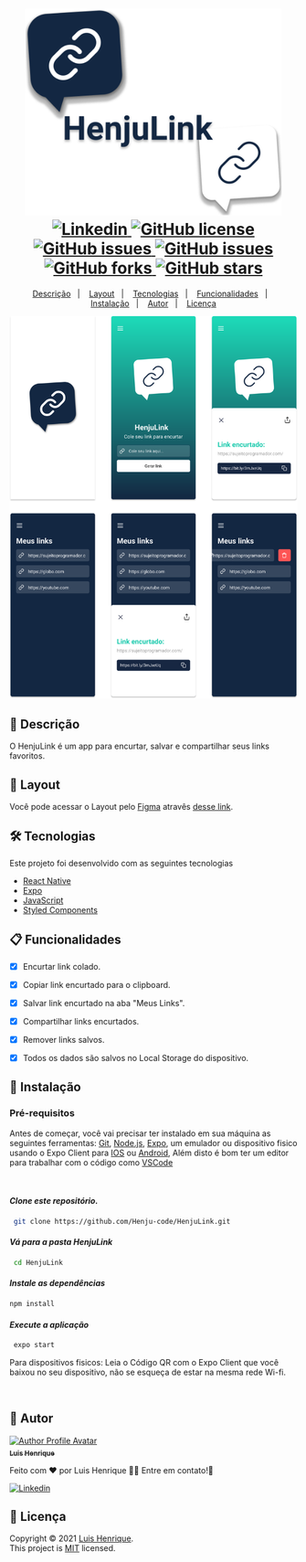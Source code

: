 <h1 align="center">
  <img width="450px" src="./.github/assets/logo.svg" />
  <br />
  <a href="https://www.linkedin.com/in/luis-henrique-0599b8178">
    <img alt="Linkedin" src="https://img.shields.io/badge/-Luis%20Henrique-29B6D1?label=Linkedin&logo=linkedin&style=flat-square">
  </a>
  <a href="https://github.com/Henju-code/HenjuLink/blob/master/LICENSE">
    <img alt="GitHub license" src="https://img.shields.io/github/license/henju-code/HenjuLink?color=29B6D1&style=flat-square">
  </a>
  <a href="https://github.com/henju-code/HenjuLink/issues">
    <img alt="GitHub issues" src="https://img.shields.io/github/issues/henju-code/HenjuLink?color=29B6D1&style=flat-square">
  </a>
  <a href="https://github.com/henju-code/HenjuLink/issues?q=is%3Aissue+is%3Aclosed">
    <img alt="GitHub issues" src="https://badgen.net/github/closed-issues/henju-code/HenjuLink?color=29B6D1&style=flat-square">
  </a>
  <a href="https://github.com/henju-code/HenjuLink/network">
    <img alt="GitHub forks" src="https://img.shields.io/github/forks/henju-code/HenjuLink?color=29B6D1&style=flat-square">
  </a>
  <a href="https://github.com/henju-code/HenjuLink/stargazers">
    <img alt="GitHub stars" src="https://img.shields.io/github/stars/henju-code/HenjuLink?color=29B6D1&style=flat-square">
  </a>
</h1>
<p align="center">
  <a href="#page_facing_up-descrição">Descrição</a>&nbsp;&nbsp;&nbsp;|&nbsp;&nbsp;&nbsp;
  <a href="#art-Layout">Layout</a>&nbsp;&nbsp;&nbsp;|&nbsp;&nbsp;&nbsp;
  <a href="#-tecnologias">Tecnologias</a>&nbsp;&nbsp;&nbsp;|&nbsp;&nbsp;&nbsp;
  <a href="#clipboard-Funcionalidades">Funcionalidades</a>&nbsp;&nbsp;&nbsp;|&nbsp;&nbsp;&nbsp;
  <a href="#closed_book-instalação">Instalação</a>&nbsp;&nbsp;&nbsp;|&nbsp;&nbsp;&nbsp;
  <a href="#man-Autor">Autor</a>&nbsp;&nbsp;&nbsp;|&nbsp;&nbsp;&nbsp;
  <a href="#memo-Licença">Licença</a>
</p>

<img src="./.github/assets/henjulink_screenshots.svg" />

## :page_facing_up: Descrição
O HenjuLink é um app para encurtar, salvar e compartilhar seus links favoritos.

## :art: Layout
Você pode acessar o Layout pelo <a href="https://www.figma.com">Figma<a> atravês <a href="https://www.figma.com/file/1Q0bnpN8DmdMNB1rz2Zr1O/Insider-3.0-Copy?node-id=4204%3A4">desse link<a>.

## 🛠 Tecnologias
Este projeto foi desenvolvido com as seguintes tecnologias

- [React Native](https://reactnative.dev/)
- [Expo](https://expo.io/)
- [JavaScript](https://developer.mozilla.org/pt-BR/docs/Web/JavaScript/Guide/Introduction)
- [Styled Components](https://github.com/styled-components/styled-components)

## :clipboard: Funcionalidades
- [x] Encurtar link colado.
- [x] Copiar link encurtado para o clipboard.
- [x] Salvar link encurtado na aba "Meus Links".
- [x] Compartilhar links encurtados.
- [x] Remover links salvos.
- [x] Todos os dados são salvos no Local Storage do dispositivo.


## :closed_book: Instalação

### Pré-requisitos
Antes de começar, você vai precisar ter instalado em sua máquina as seguintes ferramentas:
[Git](https://git-scm.com), [Node.js](https://nodejs.org/en/), [Expo](https://expo.io/), um emulador ou dispositivo fisico usando o Expo Client para [IOS](https://apps.apple.com/br/app/expo-go/id982107779) ou [Android](https://play.google.com/store/apps/details?id=host.exp.exponent), Além disto é bom ter um editor para trabalhar com o código como [VSCode](https://code.visualstudio.com/)

</br>

#### _Clone este repositório._
```bash
 git clone https://github.com/Henju-code/HenjuLink.git
```

#### _Vá para a pasta HenjuLink_
```bash
 cd HenjuLink
```

#### _Instale as dependências_
 ```bash
 npm install 
```

#### _Execute a aplicação_
```bash
 expo start
```

Para dispositivos fisicos: Leia o Código QR com o Expo Client que você baixou no seu dispositivo, não se esqueça de estar na mesma rede Wi-fi.

</br>

## :man: Autor

<a href="https://github.com/henju-code/">
 <img src="https://avatars.githubusercontent.com/u/57817250?v=4" width="70px;" alt="Author Profile Avatar"/>
 <br />
 <sub><b>Luis Henrique</b></sub>
</a>


Feito com ❤️ por Luis Henrique :wave::wave: Entre em contato!🚀

<a href="https://www.linkedin.com/in/luis-henrique-0599b8178">
  <img alt="Linkedin" src="https://img.shields.io/badge/-Luis%20Henrique-29B6D1?label=Linkedin&logo=linkedin&style=flat-square">
</a>


## :memo: Licença

Copyright © 2021 [Luis Henrique](https://github.com/henju-code).<br />
This project is [MIT](./LICENSE) licensed.
